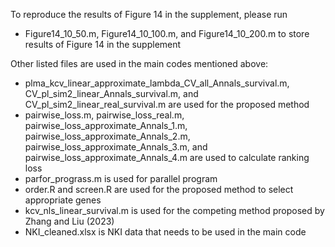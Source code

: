 To reproduce the results of Figure 14 in the supplement, please run

- Figure14_10_50.m, Figure14_10_100.m, and Figure14_10_200.m to store results of Figure 14 in the supplement

Other listed files are used in the main codes mentioned above:

- plma_kcv_linear_approximate_lambda_CV_all_Annals_survival.m, CV_pl_sim2_linear_Annals_survival.m, and CV_pl_sim2_linear_real_survival.m are used for the proposed method
- pairwise_loss.m, pairwise_loss_real.m, pairwise_loss_approximate_Annals_1.m, pairwise_loss_approximate_Annals_2.m, pairwise_loss_approximate_Annals_3.m, and pairwise_loss_approximate_Annals_4.m are used to calculate ranking loss
- parfor_prograss.m is used for parallel program
- order.R and screen.R are used for the proposed method to select appropriate genes 
- kcv_nls_linear_survival.m is used for the competing method proposed by Zhang and Liu (2023)
- NKI_cleaned.xlsx is NKI data that needs to be used in the main code
